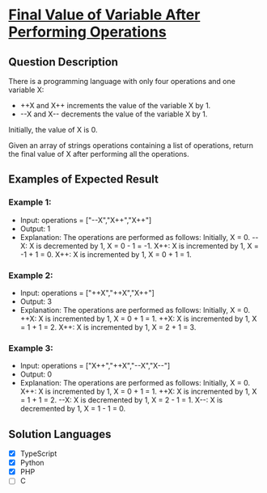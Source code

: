 # [Final Value of Variable After Performing Operations](https://leetcode.com/problems/final-value-of-variable-after-performing-operations/description/)

## Question Description

There is a programming language with only four operations and one variable X:

- ++X and X++ increments the value of the variable X by 1.
- --X and X-- decrements the value of the variable X by 1.

Initially, the value of X is 0.

Given an array of strings operations containing a list of operations, return the final value of X after performing all the operations.

## Examples of Expected Result

### Example 1:

- Input: operations = ["--X","X++","X++"]
- Output: 1
- Explanation: The operations are performed as follows:
  Initially, X = 0.
  --X: X is decremented by 1, X = 0 - 1 = -1.
  X++: X is incremented by 1, X = -1 + 1 = 0.
  X++: X is incremented by 1, X = 0 + 1 = 1.

### Example 2:

- Input: operations = ["++X","++X","X++"]
- Output: 3
- Explanation: The operations are performed as follows:
  Initially, X = 0.
  ++X: X is incremented by 1, X = 0 + 1 = 1.
  ++X: X is incremented by 1, X = 1 + 1 = 2.
  X++: X is incremented by 1, X = 2 + 1 = 3.

### Example 3:

- Input: operations = ["X++","++X","--X","X--"]
- Output: 0
- Explanation: The operations are performed as follows:
  Initially, X = 0.
  X++: X is incremented by 1, X = 0 + 1 = 1.
  ++X: X is incremented by 1, X = 1 + 1 = 2.
  --X: X is decremented by 1, X = 2 - 1 = 1.
  X--: X is decremented by 1, X = 1 - 1 = 0.

## Solution Languages

- [x] TypeScript
- [x] Python
- [x] PHP
- [ ] C
